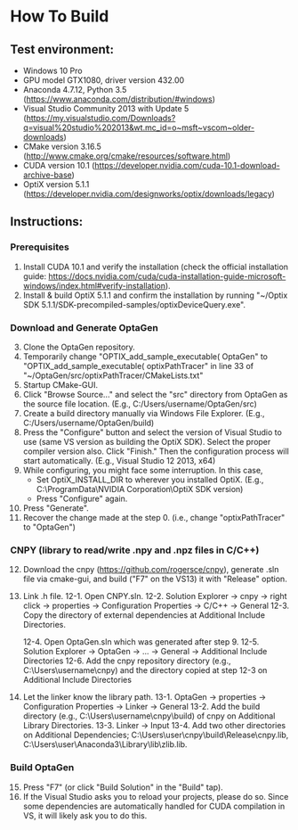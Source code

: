 # How To Build

## Test environment:
* Windows 10 Pro
* GPU model GTX1080, driver version 432.00
* Anaconda 4.7.12, Python 3.5 (https://www.anaconda.com/distribution/#windows)
* Visual Studio Community 2013 with Update 5 (https://my.visualstudio.com/Downloads?q=visual%20studio%202013&wt.mc_id=o~msft~vscom~older-downloads)
* CMake version 3.16.5 (http://www.cmake.org/cmake/resources/software.html)
* CUDA version 10.1 (https://developer.nvidia.com/cuda-10.1-download-archive-base)
* OptiX version 5.1.1 (https://developer.nvidia.com/designworks/optix/downloads/legacy)

## Instructions:

### Prerequisites
1. Install CUDA 10.1 and verify the installation (check the official installation guide: https://docs.nvidia.com/cuda/cuda-installation-guide-microsoft-windows/index.html#verify-installation).
2. Install & build OptiX 5.1.1 and confirm the installation by running "~/Optix SDK 5.1.1/SDK-precompiled-samples/optixDeviceQuery.exe".

### Download and Generate OptaGen
3. Clone the OptaGen repository.
4. Temporarily change "OPTIX_add_sample_executable( OptaGen" to "OPTIX_add_sample_executable( optixPathTracer" in line 33 of "~/OptaGen/src/optixPathTracer/CMakeLists.txt"
5. Startup CMake-GUI.
6. Click "Browse Source..." and select the "src" directory from OptaGen as the source file location.
    (E.g., C:/Users/username/OptaGen/src)
7. Create a build directory manually via Windows File Explorer.
    (E.g., C:/Users/username/OptaGen/build)
8. Press the "Configure" button and select the version of Visual Studio to use (same VS version as building the OptiX SDK). Select the proper compiler version also. Click "Finish." Then the configuration process will start automatically.
    (E.g., Visual Studio 12 2013, x64)
9. While configuring, you might face some interruption. In this case, 
    * Set OptiX_INSTALL_DIR to wherever you installed OptiX.
        (E.g., C:\ProgramData\NVIDIA Corporation\OptiX SDK version)
    * Press "Configure" again.
10. Press "Generate".
11. Recover the change made at the step 0. (i.e., change "optixPathTracer" to "OptaGen")

### CNPY (library to read/write .npy and .npz files in C/C++)
12. Download the cnpy (https://github.com/rogersce/cnpy), generate .sln file via cmake-gui, and build ("F7" on the VS13) it with "Release" option.
13. Link .h file.
	12-1. Open CNPY.sln.
	12-2. Solution Explorer -> cnpy -> right click -> properties -> Configuration Properties -> C/C++ -> General
	12-3. Copy the directory of external dependencies at Additional Include Directories.
	
	12-4. Open OptaGen.sln which was generated after step 9.
	12-5. Solution Explorer -> OptaGen -> ... -> General -> Additional Include Directories 
	12-6. Add the cnpy repository directory (e.g., C:\Users\username\cnpy) and the directory copied at step 12-3 on Additional Include Directories
14. Let the linker know the library path.
	13-1. OptaGen -> properties -> Configuration Properties -> Linker -> General
	13-2. Add the build directory (e.g., C:\Users\username\cnpy\build) of cnpy on Additional Library Directories.
	13-3. Linker -> Input
	13-4. Add two other directories on Additional Dependencies; C:\Users\user\cnpy\build\Release\cnpy.lib, C:\Users\user\Anaconda3\Library\lib\zlib.lib.

### Build OptaGen
15. Press "F7" (or click "Build Solution" in the "Build" tap).
16. If the Visual Studio asks you to reload your projects, please do so. Since some dependencies are automatically handled for CUDA compilation in VS, it will likely ask you to do this.
